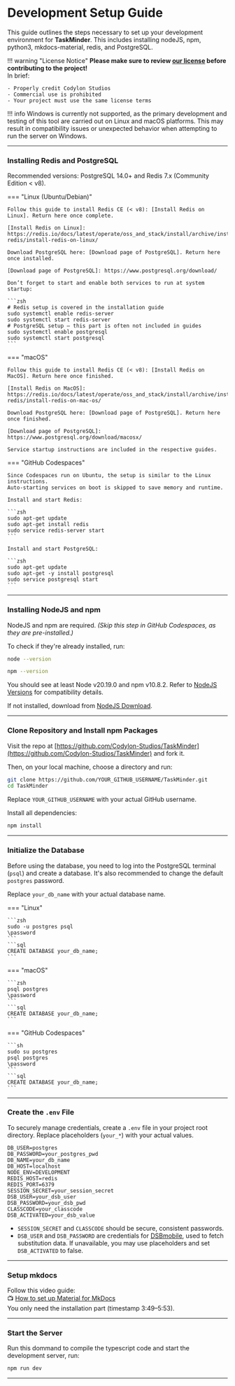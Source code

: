 # Development Setup Guide

This guide outlines the steps necessary to set up your development environment for **TaskMinder**. This includes installing nodeJS, npm, python3, mkdocs-material, redis, and PostgreSQL.

!!! warning "License Notice"
    **Please make sure to review [our license](./license.md) before contributing to the project!**  
    In brief:

    - Properly credit Codylon Studios
    - Commercial use is prohibited
    - Your project must use the same license terms

!!! info
    Windows is currently not supported, as the primary development and testing of this tool are carried out on Linux and macOS platforms. This may result in compatibility issues or unexpected behavior when attempting to run the server on Windows.

---

### Installing Redis and PostgreSQL

Recommended versions: PostgreSQL 14.0+ and Redis 7.x (Community Edition < v8).

=== "Linux (Ubuntu/Debian)"

    Follow this guide to install Redis CE (< v8): [Install Redis on Linux]. Return here once complete.

    [Install Redis on Linux]: https://redis.io/docs/latest/operate/oss_and_stack/install/archive/install-redis/install-redis-on-linux/

    Download PostgreSQL here: [Download page of PostgreSQL]. Return here once installed.

    [Download page of PostgreSQL]: https://www.postgresql.org/download/

    Don’t forget to start and enable both services to run at system startup:

    ```zsh
    # Redis setup is covered in the installation guide
    sudo systemctl enable redis-server
    sudo systemctl start redis-server
    # PostgreSQL setup – this part is often not included in guides
    sudo systemctl enable postgresql
    sudo systemctl start postgresql
    ```

=== "macOS"

    Follow this guide to install Redis CE (< v8): [Install Redis on MacOS]. Return here once finished.

    [Install Redis on MacOS]: https://redis.io/docs/latest/operate/oss_and_stack/install/archive/install-redis/install-redis-on-mac-os/

    Download PostgreSQL here: [Download page of PostgreSQL]. Return here once finished.

    [Download page of PostgreSQL]: https://www.postgresql.org/download/macosx/

    Service startup instructions are included in the respective guides.

=== "GitHub Codespaces"

    Since Codespaces run on Ubuntu, the setup is similar to the Linux instructions.  
    Auto-starting services on boot is skipped to save memory and runtime.

    Install and start Redis:

    ```zsh
    sudo apt-get update
    sudo apt-get install redis
    sudo service redis-server start
    ```

    Install and start PostgreSQL:

    ```zsh
    sudo apt-get update
    sudo apt-get -y install postgresql
    sudo service postgresql start
    ```

---

### Installing NodeJS and npm

NodeJS and npm are required. *(Skip this step in GitHub Codespaces, as they are pre-installed.)*

To check if they're already installed, run:

```zsh
node --version
```

```zsh
npm --version
```

You should see at least Node v20.19.0 and npm v10.8.2. Refer to [NodeJS Versions] for compatibility details.

[NodeJS Versions]: https://nodejs.org/en/about/previous-releases

If not installed, download from [NodeJS Download].

[NodeJS Download]: https://nodejs.org/en/download

---

### Clone Repository and Install npm Packages

Visit the repo at [https://github.com/Codylon-Studios/TaskMinder](https://github.com/Codylon-Studios/TaskMinder) and fork it.

Then, on your local machine, choose a directory and run:

```zsh
git clone https://github.com/YOUR_GITHUB_USERNAME/TaskMinder.git
cd TaskMinder
```

Replace `YOUR_GITHUB_USERNAME` with your actual GitHub username.

Install all dependencies:

```zsh
npm install
```

---

### Initialize the Database

Before using the database, you need to log into the PostgreSQL terminal (`psql`) and create a database. It's also recommended to change the default `postgres` password.

Replace `your_db_name` with your actual database name.

=== "Linux"

    ```zsh
    sudo -u postgres psql
    \password
    ```
    ```sql
    CREATE DATABASE your_db_name;
    ```

=== "macOS"

    ```zsh
    psql postgres
    \password
    ```
    ```sql
    CREATE DATABASE your_db_name;
    ```

=== "GitHub Codespaces"

    ```sh
    sudo su postgres
    psql postgres
    \password
    ```
    ```sql
    CREATE DATABASE your_db_name;
    ```

---

### Create the `.env` File

To securely manage credentials, create a `.env` file in your project root directory. Replace placeholders (`your_*`) with your actual values.

```env
DB_USER=postgres
DB_PASSWORD=your_postgres_pwd
DB_NAME=your_db_name
DB_HOST=localhost
NODE_ENV=DEVELOPMENT
REDIS_HOST=redis
REDIS_PORT=6379
SESSION_SECRET=your_session_secret
DSB_USER=your_dsb_user
DSB_PASSWORD=your_dsb_pwd
CLASSCODE=your_classcode
DSB_ACTIVATED=your_dsb_value
```

- `SESSION_SECRET` and `CLASSCODE` should be secure, consistent passwords.
- `DSB_USER` and `DSB_PASSWORD` are credentials for [DSBmobile](https://www.dsbmobile.de), used to fetch substitution data. If unavailable, you may use placeholders and set `DSB_ACTIVATED` to false.

---

###  Setup mkdocs
Follow this video guide:  
📺 [How to set up Material for MkDocs](https://www.youtube.com/watch?v=xlABhbnNrfI)  
You only need the installation part (timestamp 3:49–5:53).

---

### Start the Server

Run this dommand to compile the typescript code and start the development server, run:
```zsh
npm run dev
```
---
